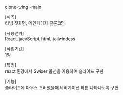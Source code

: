 clone-tving -main

[제목] <br/>
티빙 첫화면, 메인페이지 클론코딩

[사용언어] <br/>
React. jacvScript, html, tailwindcss

[작업기간] <br/>
1일

[특징] <br/>
react 환경에서 Swiper 옵션을 이용하여 슬라이드 구현

[기능] <br/>
슬라이드에 마우스 호버했을때 네비게이션 버튼 나타나도록 구현
